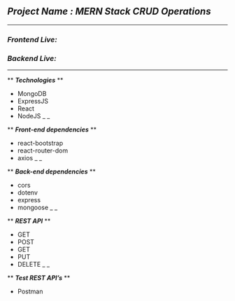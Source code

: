 ## _Project Name : MERN Stack CRUD Operations_
_ _ _

### _Frontend Live:_
### _Backend Live:_
_ _ _

** ***Technologies*** **
* MongoDB
* ExpressJS
* React
* NodeJS
_ _ 

** ***Front-end dependencies*** **
* react-bootstrap
* react-router-dom
* axios
_ _

** ***Back-end dependencies*** **
* cors
* dotenv
* express
* mongoose
_ _

** ***REST API*** **
* GET	
* POST	
* GET	
* PUT	
* DELETE
_ _

** ***Test REST API’s*** **
* Postman